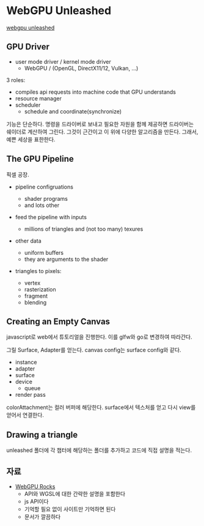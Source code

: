 # WebGPU Unleashed 

[webgpu unleashed](https://shi-yan.github.io/webgpuunleashed)


## GPU Driver 

- user mode driver / kernel mode driver 
  - WebGPU / (OpenGL, DirectX11/12, Vulkan, ...)

3 roles: 
- compiles api requests into machine code that GPU understands 
- resource manager 
- scheduler 
  - schedule and coordinate(synchronize) 

기능은 단순하다. 명령을 드라이버로 보내고 필요한 자원을 함께 제공하면 드라이버는 
쉐이더로 계산하여 그린다. 그것이 근간이고 이 위에 다양한 알고리즘을 만든다. 
그래서, 예쁜 세상을 표한한다. 

## The GPU Pipeline 

픽셀 공장. 

- pipeline configruations 
  - shader programs 
  - and lots other 
- feed the pipeline with inputs 
  - millions of triangles and (not too many) texures
- other data 
  - uniform buffers 
  - they are arguments to the shader

- triangles to pixels: 
    - vertex 
    - rasterization 
    - fragment 
    - blending 

## Creating an Empty Canvas 

javascript로 web에서 튜토리얼을 진행한다. 이를 glfw와 go로 변경하여 따라간다. 

그릴 Surface, Adapter를 얻는다. 
canvas config는 surface config와 같다. 

- instance 
- adapter 
- surface
- device 
  - queue 
- render pass 

colorAttachment는 컬러 버퍼에 해당한다.  surface에서 텍스처를 얻고 다시 view를 얻어서 연결한다. 

## Drawing a triangle 

unleashed 폴더에 각 챕터에 해당하는 폴더를 추가하고 코드에 직접 설명을 적는다. 


## 자료 

- [WebGPU Rocks](https://webgpu.rocks/) 
  - API와 WGSL에 대한 간략한 설명을 포함한다
  - js API이다 
  - 기억할 필요 없이 사이트만 기억하면 된다
  - 문서가 깔끔하다







